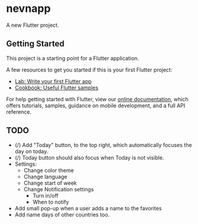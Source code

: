 # nevnapp

A new Flutter project.

## Getting Started

This project is a starting point for a Flutter application.

A few resources to get you started if this is your first Flutter project:

- [Lab: Write your first Flutter app](https://flutter.dev/docs/get-started/codelab)
- [Cookbook: Useful Flutter samples](https://flutter.dev/docs/cookbook)

For help getting started with Flutter, view our
[online documentation](https://flutter.dev/docs), which offers tutorials,
samples, guidance on mobile development, and a full API reference.

## TODO

- (/) Add "Today" button, to the top right, which automatically focuses the day on today.
- (/) Today button should also focus when Today is not visible. 
- Settings: 
    - Change color theme
    - Change language
    - Change start of week
    - Change Notification settings
        - Turn in/off
        - When to notify
- Add small pop-up when a user adds a name to the favorites
- Add name days of other countries too. 
